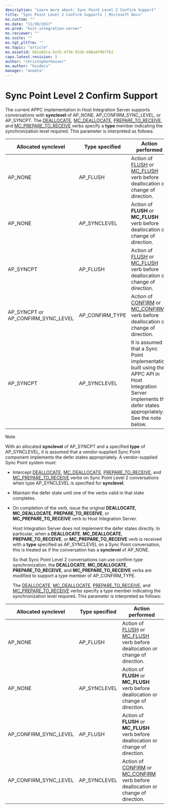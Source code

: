 ```yaml
---
description: "Learn more about: Sync Point Level 2 Confirm Support"
title: "Sync Point Level 2 Confirm Support1 | Microsoft Docs"
ms.custom: ""
ms.date: "11/30/2017"
ms.prod: "host-integration-server"
ms.reviewer: ""
ms.suite: ""
ms.tgt_pltfrm: ""
ms.topic: "article"
ms.assetid: b81e05ca-5e55-475b-933b-b98a4f96f7b1
caps.latest.revision: 3
author: "christopherhouser"
ms.author: "hisdocs"
manager: "anneta"
---
```

# Sync Point Level 2 Confirm Support
The current APPC implementation in Host Integration Server supports conversations with **synclevel** of AP_NONE, AP_CONFIRM_SYNC_LEVEL, or AP_SYNCPT. The [DEALLOCATE](./deallocate2.md), [MC_DEALLOCATE](./mc-deallocate2.md), [PREPARE_TO_RECEIVE](./prepare-to-receive2.md), and [MC_PREPARE_TO_RECEIVE](./mc-prepare-to-receive1.md) verbs specify a **type** member indicating the synchronization level required. This parameter is interpreted as follows:  
  
|Allocated synclevel|Type specified|Action performed|  
|-------------------------|--------------------|----------------------|  
|AP_NONE|AP_FLUSH|Action of [FLUSH](./flush2.md) or [MC_FLUSH](./mc-flush1.md) verb before deallocation or change of direction.|  
|AP_NONE|AP_SYNCLEVEL|Action of **FLUSH** or **MC_FLUSH** verb before deallocation or change of direction.|  
|AP_SYNCPT|AP_FLUSH|Action of [FLUSH](./flush2.md) or [MC_FLUSH](./mc-flush1.md) verb before deallocation or change of direction.|  
|AP_SYNCPT or  AP_CONFIRM_SYNC_LEVEL|AP_CONFIRM_TYPE|Action of [CONFIRM](./confirm2.md) or [MC_CONFIRM](./mc-confirm2.md) verb before deallocation or change of direction.|  
|AP_SYNCPT|AP_SYNCLEVEL|It is assumed that a Sync Point implementation built using the APPC API in Host Integration Server implements the defer states appropriately. See the note below.|  
  
> [!NOTE]
>  With an allocated **synclevel** of AP_SYNCPT and a specified **type** of AP_SYNCLEVEL, it is assumed that a vendor-supplied Sync Point component implements the defer states appropriately. A vendor-supplied Sync Point system must:  
  
- Intercept [DEALLOCATE](./deallocate2.md), [MC_DEALLOCATE](./mc-deallocate2.md), [PREPARE_TO_RECEIVE](./prepare-to-receive2.md), and [MC_PREPARE_TO_RECEIVE](./mc-prepare-to-receive1.md) verbs on Sync Point Level 2 conversations when type AP_SYNCLEVEL is specified for **synclevel**.  
  
- Maintain the defer state until one of the verbs valid in that state completes.  
  
- On completion of the verb, issue the original **DEALLOCATE**, **MC_DEALLOCATE**, **PREPARE_TO_RECEIVE**, or **MC_PREPARE_TO_RECEIVE** verb to Host Integration Server.  
  
  Host Integration Server does not implement the defer states directly. In particular, when a **DEALLOCATE**, **MC_DEALLOCATE**, **PREPARE_TO_RECEIVE**, or **MC_PREPARE_TO_RECEIVE** verb is received with a **type** specified as AP_SYNCLEVEL on a Sync Point conversation, this is treated as if the conversation has a **synclevel** of AP_NONE.  
  
  So that Sync Point Level 2 conversations can use confirm type synchronization, the **DEALLOCATE**, **MC_DEALLOCATE**, **PREPARE_TO_RECEIVE**, and **MC_PREPARE_TO_RECEIVE** verbs are modified to support a type member of AP_CONFIRM_TYPE.  
  
  The [DEALLOCATE](./deallocate2.md), [MC_DEALLOCATE](./mc-deallocate2.md), [PREPARE_TO_RECEIVE](./prepare-to-receive2.md), and [MC_PREPARE_TO_RECEIVE](./mc-prepare-to-receive1.md) verbs specify a type member indicating the synchronization level required. This parameter is interpreted as follows:  
  
|Allocated synclevel|Type specified|Action performed|  
|-------------------------|--------------------|----------------------|  
|AP_NONE|AP_FLUSH|Action of [FLUSH](./flush2.md) or [MC_FLUSH](./mc-flush1.md) verb before deallocation or change of direction.|  
|AP_NONE|AP_SYNCLEVEL|Action of **FLUSH** or **MC_FLUSH** verb before deallocation or change of direction.|  
|AP_CONFIRM_SYNC_LEVEL|AP_FLUSH|Action of **FLUSH** or **MC_FLUSH** verb before deallocation or change of direction.|  
|AP_CONFIRM_SYNC_LEVEL|AP_SYNCLEVEL|Action of [CONFIRM](./confirm2.md) or [MC_CONFIRM](./mc-confirm2.md) verb before deallocation or change of direction.|
